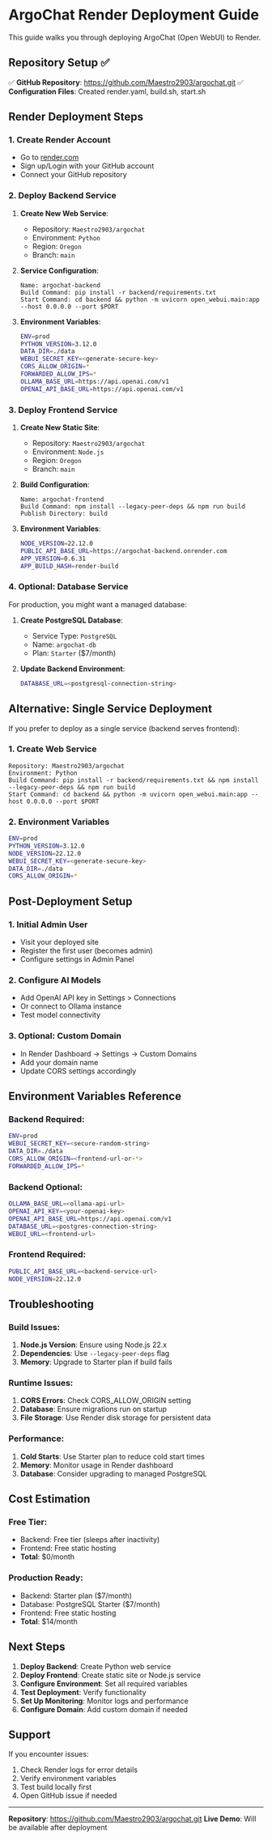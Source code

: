 # ArgoChat Render Deployment Guide

This guide walks you through deploying ArgoChat (Open WebUI) to Render.

## Repository Setup ✅

✅ **GitHub Repository**: https://github.com/Maestro2903/argochat.git
✅ **Configuration Files**: Created render.yaml, build.sh, start.sh

## Render Deployment Steps

### 1. **Create Render Account**
- Go to [render.com](https://render.com)
- Sign up/Login with your GitHub account
- Connect your GitHub repository

### 2. **Deploy Backend Service**

1. **Create New Web Service**:
   - Repository: `Maestro2903/argochat`
   - Environment: `Python`
   - Region: `Oregon`
   - Branch: `main`

2. **Service Configuration**:
   ```
   Name: argochat-backend
   Build Command: pip install -r backend/requirements.txt
   Start Command: cd backend && python -m uvicorn open_webui.main:app --host 0.0.0.0 --port $PORT
   ```

3. **Environment Variables**:
   ```bash
   ENV=prod
   PYTHON_VERSION=3.12.0
   DATA_DIR=./data
   WEBUI_SECRET_KEY=<generate-secure-key>
   CORS_ALLOW_ORIGIN=*
   FORWARDED_ALLOW_IPS=*
   OLLAMA_BASE_URL=https://api.openai.com/v1
   OPENAI_API_BASE_URL=https://api.openai.com/v1
   ```

### 3. **Deploy Frontend Service**

1. **Create New Static Site**:
   - Repository: `Maestro2903/argochat`
   - Environment: `Node.js`
   - Region: `Oregon`
   - Branch: `main`

2. **Build Configuration**:
   ```
   Name: argochat-frontend
   Build Command: npm install --legacy-peer-deps && npm run build
   Publish Directory: build
   ```

3. **Environment Variables**:
   ```bash
   NODE_VERSION=22.12.0
   PUBLIC_API_BASE_URL=https://argochat-backend.onrender.com
   APP_VERSION=0.6.31
   APP_BUILD_HASH=render-build
   ```

### 4. **Optional: Database Service**

For production, you might want a managed database:

1. **Create PostgreSQL Database**:
   - Service Type: `PostgreSQL`
   - Name: `argochat-db`
   - Plan: `Starter` ($7/month)

2. **Update Backend Environment**:
   ```bash
   DATABASE_URL=<postgresql-connection-string>
   ```

## Alternative: Single Service Deployment

If you prefer to deploy as a single service (backend serves frontend):

### 1. **Create Web Service**
```
Repository: Maestro2903/argochat
Environment: Python
Build Command: pip install -r backend/requirements.txt && npm install --legacy-peer-deps && npm run build
Start Command: cd backend && python -m uvicorn open_webui.main:app --host 0.0.0.0 --port $PORT
```

### 2. **Environment Variables**
```bash
ENV=prod
PYTHON_VERSION=3.12.0
NODE_VERSION=22.12.0
WEBUI_SECRET_KEY=<generate-secure-key>
DATA_DIR=./data
CORS_ALLOW_ORIGIN=*
```

## Post-Deployment Setup

### 1. **Initial Admin User**
- Visit your deployed site
- Register the first user (becomes admin)
- Configure settings in Admin Panel

### 2. **Configure AI Models**
- Add OpenAI API key in Settings > Connections
- Or connect to Ollama instance
- Test model connectivity

### 3. **Optional: Custom Domain**
- In Render Dashboard → Settings → Custom Domains
- Add your domain name
- Update CORS settings accordingly

## Environment Variables Reference

### Backend Required:
```bash
ENV=prod
WEBUI_SECRET_KEY=<secure-random-string>
DATA_DIR=./data
CORS_ALLOW_ORIGIN=<frontend-url-or-*>
FORWARDED_ALLOW_IPS=*
```

### Backend Optional:
```bash
OLLAMA_BASE_URL=<ollama-api-url>
OPENAI_API_KEY=<your-openai-key>
OPENAI_API_BASE_URL=https://api.openai.com/v1
DATABASE_URL=<postgres-connection-string>
WEBUI_URL=<frontend-url>
```

### Frontend Required:
```bash
PUBLIC_API_BASE_URL=<backend-service-url>
NODE_VERSION=22.12.0
```

## Troubleshooting

### Build Issues:
1. **Node.js Version**: Ensure using Node.js 22.x
2. **Dependencies**: Use `--legacy-peer-deps` flag
3. **Memory**: Upgrade to Starter plan if build fails

### Runtime Issues:
1. **CORS Errors**: Check CORS_ALLOW_ORIGIN setting
2. **Database**: Ensure migrations run on startup
3. **File Storage**: Use Render disk storage for persistent data

### Performance:
1. **Cold Starts**: Use Starter plan to reduce cold start times
2. **Memory**: Monitor usage in Render dashboard
3. **Database**: Consider upgrading to managed PostgreSQL

## Cost Estimation

### Free Tier:
- Backend: Free tier (sleeps after inactivity)
- Frontend: Free static hosting
- **Total**: $0/month

### Production Ready:
- Backend: Starter plan ($7/month)
- Database: PostgreSQL Starter ($7/month)
- Frontend: Free static hosting
- **Total**: $14/month

## Next Steps

1. **Deploy Backend**: Create Python web service
2. **Deploy Frontend**: Create static site or Node.js service
3. **Configure Environment**: Set all required variables
4. **Test Deployment**: Verify functionality
5. **Set Up Monitoring**: Monitor logs and performance
6. **Configure Domain**: Add custom domain if needed

## Support

If you encounter issues:
1. Check Render logs for error details
2. Verify environment variables
3. Test build locally first
4. Open GitHub issue if needed

---

**Repository**: https://github.com/Maestro2903/argochat.git
**Live Demo**: Will be available after deployment